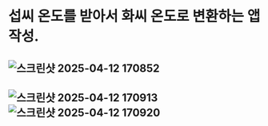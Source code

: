 # 섭씨 온도를 받아서 화씨 온도로 변환하는 앱 작성.

## ![스크린샷 2025-04-12 170852](https://github.com/user-attachments/assets/d87a4491-54fa-4595-8f29-f296ae3a0156)
## ![스크린샷 2025-04-12 170913](https://github.com/user-attachments/assets/6aa14ea2-91d7-442d-b7dc-aabf2b1faaed)![스크린샷 2025-04-12 170920](https://github.com/user-attachments/assets/eda42b42-3be0-4142-8bf6-8a102232e834)
